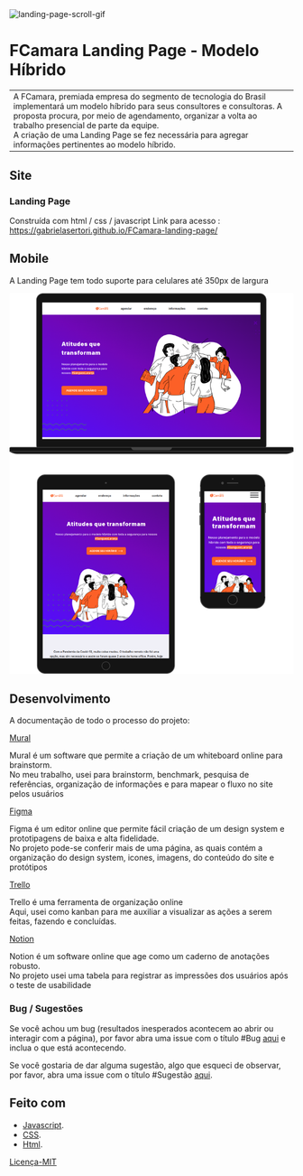 <img title="landing-page-scroll-gif" alt="landing-page-scroll-gif" src="readme_imgs/Screencast-readmegif.gif">

# FCamara Landing Page - Modelo Híbrido

<table>
<tr>
<td>
	A FCamara, premiada empresa do segmento de tecnologia do Brasil implementará um modelo híbrido para seus consultores e consultoras. A proposta procura, por meio de agendamento, organizar a volta ao trabalho presencial de parte da equipe.<br>
	A criação de uma Landing Page se fez necessária para agregar informações pertinentes ao modelo híbrido.
</td>
</tr>
</table>


## Site

### Landing Page

Construída com html / css / javascript
Link para acesso : <https://gabrielasertori.github.io/FCamara-landing-page/>


## Mobile

A Landing Page tem todo suporte para celulares até 350px de largura

<img title="mobile-mockups" alt="mobile-mockups" src="readme_imgs/mockups.png">


## Desenvolvimento

A documentação de todo o processo do projeto:

[Mural](https://app.mural.co/t/fcamaramural4882/m/fcamaramural4882/1632940587550/82b9f6a061252331f41408181a98af00f26bddad?sender=u3baf90102716c75e0b3a5714)

<p>Mural é um software que permite a criação de um whiteboard online para brainstorm.<br>
No meu trabalho, usei para brainstorm, benchmark, pesquisa de referências, organização de informações e para mapear o fluxo no site pelos usuários<br></p>

[Figma](https://www.figma.com/file/Vwk9u7igeTGuC4Id1Hnzhs/Design-system-FCamara?node-id=0%3A1)

<p>Figma é um editor online que permite fácil criação de um design system e prototipagens de baixa e alta fidelidade.<br>
No projeto pode-se conferir mais de uma página, as quais contém a organização do design system, icones, imagens, do conteúdo do site e protótipos<br></p>

[Trello](https://trello.com/invite/b/S5xsZHij/02d098543c0087558d29e634c7e3532e/fcamara-kanban)

<p>Trello é uma ferramenta de organização online<br>
Aqui, usei como kanban para me auxiliar a visualizar as ações a serem feitas, fazendo e concluídas.<br></p>

[Notion](https://telling-index-1f4.notion.site/41672788bb884addb1f47f691f164305?v=984a5d519d5c4e64902db77f8af3b774)

<p>Notion é um software online que age como um caderno de anotações robusto.<br>
No projeto usei uma tabela para registrar as impressões dos usuários após o teste de usabilidade<br></p>


### Bug / Sugestões

Se você achou um bug (resultados inesperados acontecem ao abrir ou interagir com a página), por favor abra uma issue com o título #Bug [aqui](https://github.com/gabrielasertori/FCamara-landing-page/issues) e inclua o que está acontecendo.

Se você gostaria de dar alguma sugestão, algo que esqueci de observar, por favor, abra uma issue com o título #Sugestão [aqui](https://github.com/gabrielasertori/FCamara-landing-page/issues).


## Feito com

- [Javascript](https://developer.mozilla.org/en-US/docs/Web/javascript).
- [CSS](https://developer.mozilla.org/en-US/docs/Web/CSS).
- [Html](https://developer.mozilla.org/en-US/docs/Web/HTML).


[Licença-MIT](https://choosealicense.com/licenses/mit/)
